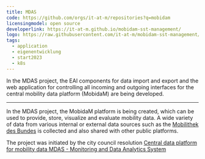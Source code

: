 ```yaml
---
title: MDAS
code: https://github.com/orgs/it-at-m/repositories?q=mobidam
licensingmodel: open source
developerlink: https://it-at-m.github.io/mobidam-sst-management/
logo: https://raw.githubusercontent.com/it-at-m/mobidam-sst-management/sprint/images/logo.png
tags:
  - application
  - eigenentwicklung
  - start2023
  - k8s
---
```


In the MDAS project, the EAI components for data import and export and the web application for controlling all incoming and outgoing interfaces for the central mobility data platform (MobidaM) are being developed.

---

In the MDAS project, the MobidaM platform is being created, which can be used to provide, store, visualize and evaluate mobility data.
A wide variety of data from various internal or external data sources such as the [Mobilithek des Bundes](https://mobilithek.info) is collected and also shared with other public platforms.

The project was initiated by the city council resolution [Central data platform for mobility data
MDAS - Monitoring and Data Analytics System](https://www.muenchen-transparent.de/antraege/7983679)
